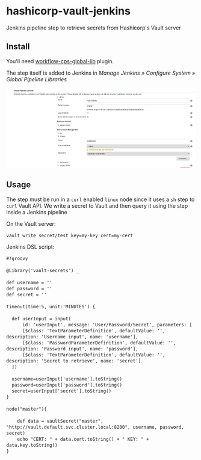 # hashicorp-vault-jenkins

Jenkins pipeline step to retrieve secrets from Hashicorp's Vault server

## Install

You'll need [workflow-cps-global-lib](https://wiki.jenkins-ci.org/display/JENKINS/Pipeline+Shared+Groovy+Libraries+Plugin) plugin.

The step itself is added to Jenkins in *Manage Jenkins » Configure System » Global Pipeline Libraries*

![Alt text](images/vault_step.png?raw=true "Vault step configuration")

## Usage

The step must be run in a `curl` enabled `linux` node since it uses a `sh` step to `curl` Vault API.
We write a secret to Vault and then query it using the step inside a Jenkins pipeline

On the Vault server:

```
vault write secret/test key=my-key cert=my-cert
```
Jenkins DSL script:

```
#!groovy

@Library('vault-secrets') _

def username = ''
def password = ''
def secret = ''

timeout(time:5, unit:'MINUTES') {

  def userInput = input(
      id: 'userInput', message: 'User/Password/Secret', parameters: [
      [$class: 'TextParameterDefinition', defaultValue: '', description: 'Username input', name: 'username'],
      [$class: 'PasswordParameterDefinition', defaultValue: '', description: 'Password input', name: 'password'],
      [$class: 'TextParameterDefinition', defaultValue: '', description: 'Secret to retrieve', name: 'secret']
  ])

  username=userInput['username'].toString()
  password=userInput['password'].toString()
  secret=userInput['secret'].toString()
}

node("master"){

    def data = vaultSecret("master", "http://vault.default.svc.cluster.local:8200", username, password, secret)
    echo "CERT: " + data.cert.toString() + " KEY: " + data.key.toString()
}
```
